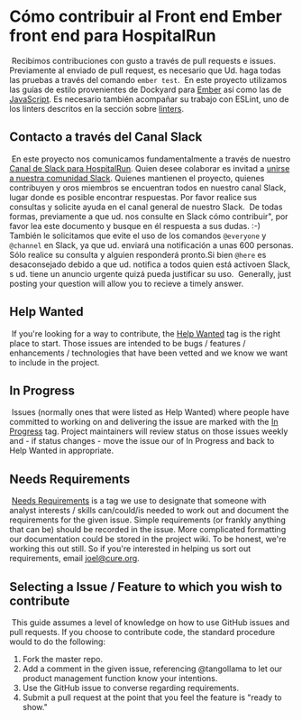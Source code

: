 # Cómo contribuir al Front end Ember front end para HospitalRun
​
Recibimos contribuciones con gusto a través de pull requests e issues. Previamente al enviado de pull request, es necesario que Ud. haga todas las pruebas a través del comando ```ember test```. 
​
En este proyecto utilizamos las guías de estilo provenientes de Dockyard para [Ember](https://github.com/dockyard/styleguides/blob/master/engineering/ember.md) así como las de [JavaScript](https://github.com/dockyard/styleguides/blob/master/engineering/javascript.md). Es necesario también acompañar su trabajo con ESLint, uno de los linters descritos en la sección sobre  [linters](#linter).
​
## Contacto a través del Canal Slack
​
En este proyecto nos comunicamos fundamentalmente a través de nuestro [Canal de Slack para HospitalRun](https://hospitalrun.slack.com/). Quien desee colaborar es invitad a [unirse a nuestra comunidad Slack](https://hospitalrun-slackin.herokuapp.com/). Quienes mantienen el proyecto, quienes contribuyen y oros miembros se encuentran todos en nuestro canal Slack, lugar donde es posible encontrar respuestas. Por favor realice sus consultas y solicite ayuda en el canal general de nuestro Slack. 
​
De todas formas, previamente a que ud. nos consulte en Slack cómo contribuir", por favor lea este documento y busque en él respuesta a sus dudas. :-)
​
También le solicitamos que evite el uso de los comandos `@everyone` y `@channel` en Slack, ya que ud. enviará una notificación a unas 600 personas. Sólo realice su consulta y alguien responderá pronto.
​
Si bien `@here` es desaconsejado debido a que ud. notifica a todos quien está activoen Slack, s ud. tiene un anuncio urgente quizá pueda justificar su uso.
​
Generally, just posting your question will allow you to recieve a timely answer.
​
## Help Wanted
​
If you're looking for a way to contribute, the [Help Wanted](https://github.com/HospitalRun/hospitalrun-frontend/labels/Help%20Wanted) tag is the right place to start. Those issues are intended to be bugs / features / enhancements / technologies that have been vetted and we know we want to include in the project.
​
## In Progress
​
Issues (normally ones that were listed as Help Wanted) where people have committed to working on and delivering the issue are marked with the [In Progress](https://github.com/HospitalRun/hospitalrun-frontend/labels/Help%20Wanted) tag. Project maintainers will review status on those issues weekly and - if status changes - move the issue our of In Progress and back to Help Wanted in appropriate.
​
## Needs Requirements
​
[Needs Requirements](https://github.com/HospitalRun/hospitalrun-frontend/labels/Needs%20Requirements) is a tag we use to designate that someone with analyst interests / skills can/could/is needed to work out and document the requirements for the given issue. Simple requirements (or frankly anything that can be) should be recorded in the issue. More complicated formatting our documentation could be stored in the project wiki. To be honest, we're working this out still. So if you're interested in helping us sort out requirements, email joel@cure.org.
​
## Selecting a Issue / Feature to which you wish to contribute
​
This guide assumes a level of knowledge on how to use GitHub issues and pull requests. If you choose to contribute code, the standard procedure would to do the following:
​
1. Fork the master repo.
2. Add a comment in the given issue, referencing @tangollama to let our product management function know your intentions.
3. Use the GitHub issue to converse regarding requirements.
4. Submit a pull request at the point that you feel the feature is "ready to show."
